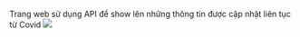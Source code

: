 Trang web sử dụng API để show lên những thông tin được cập nhật liên tục từ Covid 
<img src="https://user-images.githubusercontent.com/77501968/133429105-a877cd45-13ad-4e8b-bce8-733a60b8eb21.png"></img>
